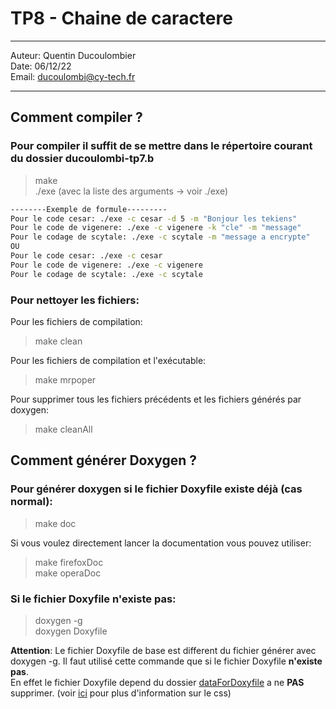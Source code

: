 # TP8 - Chaine de caractere
 
---

Auteur: Quentin Ducoulombier  
Date: 06/12/22  
Email: ducoulombi@cy-tech.fr

---

## Comment compiler ?

### Pour compiler il suffit de se mettre dans le répertoire courant du dossier ducoulombi-tp7.b

> make  
> ./exe (avec la liste des arguments -> voir ./exe)
```bash
--------Exemple de formule---------
Pour le code cesar: ./exe -c cesar -d 5 -m "Bonjour les tekiens"
Pour le code de vigenere: ./exe -c vigenere -k "cle" -m "message"
Pour le codage de scytale: ./exe -c scytale -m "message a encrypte"
OU
Pour le code cesar: ./exe -c cesar
Pour le code de vigenere: ./exe -c vigenere
Pour le codage de scytale: ./exe -c scytale
```

### Pour nettoyer les fichiers:

Pour les fichiers de compilation:  
> make clean  

Pour les fichiers de compilation et l'exécutable:
> make mrpoper  

Pour supprimer tous les fichiers précédents et les fichiers générés par doxygen:    
> make cleanAll  

## Comment générer Doxygen ?

### Pour générer doxygen si le fichier Doxyfile existe déjà **(cas normal)**:

> make doc  

Si vous voulez directement lancer la documentation vous pouvez utiliser:  
> make firefoxDoc  
> make operaDoc

### Si le fichier Doxyfile n'existe pas: 

> doxygen -g  
> doxygen Doxyfile

**Attention**: Le fichier Doxyfile de base est different du fichier générer avec doxygen -g. Il faut utilisé cette commande que si le fichier Doxyfile **n'existe pas**.  
En effet le fichier Doxyfile depend du dossier [dataForDoxyfile](../dataForDoxyfile/) a ne **PAS** supprimer. (voir [ici](https://jothepro.github.io/doxygen-awesome-css/md_docs_extensions.html) pour plus d'information sur le css)

